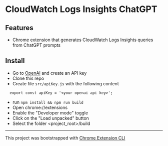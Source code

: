 # CloudWatch Logs Insights ChatGPT 

## Features

- Chrome extension that generates CloudWatch Logs Insights queries from ChatGPT prompts

## Install
* Go to [OpenAI](https://platform.openai.com/account/api-keys) and create an API key
* Clone this repo
* Create file `src/apiKey.js` with the following content
```
  export const apiKey = '<your openai api key>';
```
* run `npm install && npm run build`
* Open chrome://extensions
* Enable the "Developer mode" toggle 
* Click on the "Load unpacked" button
* Select the folder <project_root>/build

---

This project was bootstrapped with [Chrome Extension CLI](https://github.com/dutiyesh/chrome-extension-cli)

